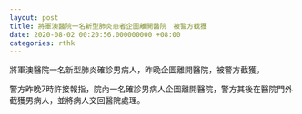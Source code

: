 ```yaml
---
layout: post
title: 將軍澳醫院一名新型肺炎患者企圖離開醫院　被警方截獲
date: 2020-08-02 00:20:56.000000000 +08:00
categories: rthk
---
```


將軍澳醫院一名新型肺炎確診男病人，昨晚企圖離開醫院，被警方截獲。

警方昨晚7時許接報指，院內一名確診男病人企圖離開醫院，警方其後在醫院門外截獲男病人，並將病人交回醫院處理。
